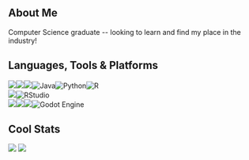 ## About Me

Computer Science graduate -- looking to learn and find my place in the industry!

## Languages, Tools & Platforms

<img src="https://img.shields.io/badge/C%2B%2B-00599C?style=for-the-badge&logo=c%2B%2B&logoColor=white"/><img src="https://img.shields.io/badge/C%23-239120?style=for-the-badge&logo=c-sharp&logoColor=white"/><img src="https://img.shields.io/badge/Lua-2C2D72?style=for-the-badge&logo=lua&logoColor=white"/>![Java](https://img.shields.io/badge/java-%23ED8B00.svg?style=for-the-badge&logo=openjdk&logoColor=white)![Python](https://img.shields.io/badge/python-3670A0?style=for-the-badge&logo=python&logoColor=ffdd54)![R](https://img.shields.io/badge/r-%23276DC3.svg?style=for-the-badge&logo=r&logoColor=white)
<br>
<img src="https://img.shields.io/badge/Visual_Studio_Code-0078D4?style=for-the-badge&logo=visual%20studio%20code&logoColor=white"/>![RStudio](https://img.shields.io/badge/RStudio-4285F4?style=for-the-badge&logo=rstudio&logoColor=white)
<br>
<img src="https://img.shields.io/badge/Google_Cloud-4285F4?style=for-the-badge&logo=google-cloud&logoColor=white"/><img src="https://img.shields.io/badge/firebase-ffca28?style=for-the-badge&logo=firebase&logoColor=black"/><img src="https://img.shields.io/badge/Unity-100000?style=for-the-badge&logo=unity&logoColor=white"/>![Godot Engine](https://img.shields.io/badge/GODOT-%23FFFFFF.svg?style=for-the-badge&logo=godot-engine)
<br>


## Cool Stats

[comment]: <> (optional stat window thingy!)
[comment]: <> (https://github-readme-stats.vercel.app/api?username=Vyadin&theme=tokyonight&hide_border=true&include_all_commits=true&count_private=true)

<img src="https://summary-card-orpin.vercel.app/api/cards/profile-details?username=Vyadin&theme=tokyonight"/>
<img src="https://github-readme-stats-fork-one.vercel.app/api/top-langs/?username=Vyadin&theme=tokyonight&hide_border=true&include_all_commits=true&count_private=true&exclude_repo=github-readme-stats-fork,Social-Mania&hide=shaderlab,HLSL,TypeScript,HTML,ASP.Net"/>

[comment]: <> (Taking this out for now: https://visitcount.itsvg.in/api?id=Vyadin&icon=5&color=1)
